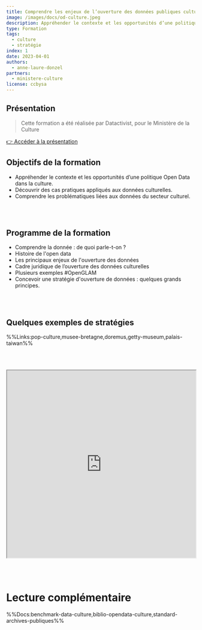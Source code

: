 ```yaml
---
title: Comprendre les enjeux de l’ouverture des données publiques culturelles
image: /images/docs/od-culture.jpeg
description: Appréhender le contexte et les opportunités d’une politique Open Data dans la culture.
type: Formation
tags:
  - culture
  - stratégie
index: 1
date: 2023-04-01
authors:
  - anne-laure-donzel
partners:
  - ministere-culture
license: ccbysa
--- 
```


## Présentation

> Cette formation a été réalisée par Datactivist, pour le Ministère de la Culture

<a href="https://datactivist.coop/ministere-culture/jour1.html#1" class="customButton">👉 Accéder à la présentation</a>

## Objectifs de la formation

- Appréhender le contexte et les opportunités d’une politique Open Data dans la culture.
- Découvrir des cas pratiques appliqués aux données culturelles.
- Comprendre les problématiques liées aux données du secteur culturel.

<br></br>

## Programme de la formation

- Comprendre la donnée : de quoi parle-t-on ?
- Histoire de l'open data
- Les principaux enjeux de l'ouverture des données
- Cadre juridique de l’ouverture des données culturelles
- Plusieurs exemples #OpenGLAM
- Concevoir une stratégie d'ouverture de données : quelques grands principes.

<br></br>

## Quelques exemples de stratégies

%%Links:pop-culture,musee-bretagne,doremus,getty-museum,palais-taiwan%%

<br></br>

<div class="responsiveIframe">
  <iframe
    width="100%"
    height="500"
    src="https://datactivist.coop/ministere-culture/jour1.html#1">
  </iframe>
</div>

<br></br>

# Lecture complémentaire

%%Docs:benchmark-data-culture,biblio-opendata-culture,standard-archives-publiques%%
